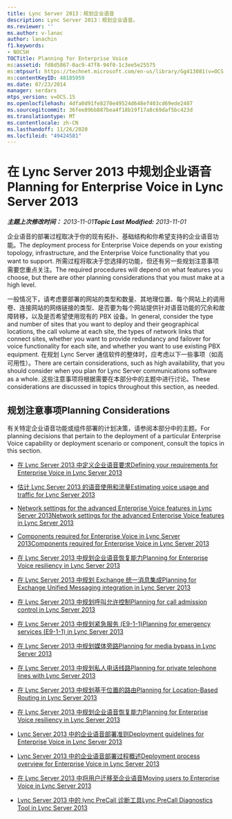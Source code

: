 ```yaml
---
title: Lync Server 2013：规划企业语音
description: Lync Server 2013：规划企业语音。
ms.reviewer: ''
ms.author: v-lanac
author: lanachin
f1.keywords:
- NOCSH
TOCTitle: Planning for Enterprise Voice
ms:assetid: fd8d5867-0ac9-47f8-94f0-1c3ee5e25575
ms:mtpsurl: https://technet.microsoft.com/en-us/library/Gg413081(v=OCS.15)
ms:contentKeyID: 48185959
ms.date: 07/23/2014
manager: serdars
mtps_version: v=OCS.15
ms.openlocfilehash: 4dfa0d91fe8270e49524d648ef403cd69ede2407
ms.sourcegitcommit: 36fee89bb887bea4f18b19f17a8c69daf5bc423d
ms.translationtype: MT
ms.contentlocale: zh-CN
ms.lasthandoff: 11/26/2020
ms.locfileid: "49424581"
---
```

# <a name="planning-for-enterprise-voice-in-lync-server-2013"></a><span data-ttu-id="a63e5-103">在 Lync Server 2013 中规划企业语音</span><span class="sxs-lookup"><span data-stu-id="a63e5-103">Planning for Enterprise Voice in Lync Server 2013</span></span>

<div data-xmlns="http://www.w3.org/1999/xhtml">

<div class="topic" data-xmlns="http://www.w3.org/1999/xhtml" data-msxsl="urn:schemas-microsoft-com:xslt" data-cs="https://msdn.microsoft.com/">

<div data-asp="https://msdn2.microsoft.com/asp">



</div>

<div id="mainSection">

<div id="mainBody"><span data-ttu-id="a63e5-104">

<span> </span></span><span class="sxs-lookup"><span data-stu-id="a63e5-104">

<span> </span></span></span>

<span data-ttu-id="a63e5-105">_**主题上次修改时间：** 2013-11-01_</span><span class="sxs-lookup"><span data-stu-id="a63e5-105">_**Topic Last Modified:** 2013-11-01_</span></span>

<span data-ttu-id="a63e5-106">企业语音的部署过程取决于你的现有拓扑、基础结构和你希望支持的企业语音功能。</span><span class="sxs-lookup"><span data-stu-id="a63e5-106">The deployment process for Enterprise Voice depends on your existing topology, infrastructure, and the Enterprise Voice functionality that you want to support.</span></span> <span data-ttu-id="a63e5-107">所需过程将取决于您选择的功能，但还有另一些规划注意事项需要您重点关注。</span><span class="sxs-lookup"><span data-stu-id="a63e5-107">The required procedures will depend on what features you choose, but there are other planning considerations that you must make at a high level.</span></span>

<span data-ttu-id="a63e5-108">一般情况下，请考虑要部署的网站的类型和数量、其地理位置、每个网站上的调用卷、连接网站的网络链接的类型、是否要为每个网站提供针对语音功能的冗余和故障转移，以及是否希望使用现有的 PBX 设备。</span><span class="sxs-lookup"><span data-stu-id="a63e5-108">In general, consider the type and number of sites that you want to deploy and their geographical locations, the call volume at each site, the types of network links that connect sites, whether you want to provide redundancy and failover for voice functionality for each site, and whether you want to use existing PBX equipment.</span></span> <span data-ttu-id="a63e5-109">在规划 Lync Server 通信软件的整体时，应考虑以下一些事项（如高可用性）。</span><span class="sxs-lookup"><span data-stu-id="a63e5-109">There are certain considerations, such as high availability, that you should consider when you plan for Lync Server  communications software as a whole.</span></span> <span data-ttu-id="a63e5-110">这些注意事项将根据需要在本部分中的主题中进行讨论。</span><span class="sxs-lookup"><span data-stu-id="a63e5-110">These considerations are discussed in topics throughout this section, as needed.</span></span>

<div>

## <a name="planning-considerations"></a><span data-ttu-id="a63e5-111">规划注意事项</span><span class="sxs-lookup"><span data-stu-id="a63e5-111">Planning Considerations</span></span>

<span data-ttu-id="a63e5-112">有关特定企业语音功能或组件部署的计划决策，请参阅本部分中的主题。</span><span class="sxs-lookup"><span data-stu-id="a63e5-112">For planning decisions that pertain to the deployment of a particular Enterprise Voice capability or deployment scenario or component, consult the topics in this section.</span></span>

  - [<span data-ttu-id="a63e5-113">在 Lync Server 2013 中定义企业语音要求</span><span class="sxs-lookup"><span data-stu-id="a63e5-113">Defining your requirements for Enterprise Voice in Lync Server 2013</span></span>](lync-server-2013-defining-your-requirements-for-enterprise-voice.md)

  - [<span data-ttu-id="a63e5-114">估计 Lync Server 2013 的语音使用和流量</span><span class="sxs-lookup"><span data-stu-id="a63e5-114">Estimating voice usage and traffic for Lync Server 2013</span></span>](lync-server-2013-estimating-voice-usage-and-traffic.md)

  - [<span data-ttu-id="a63e5-115">Network settings for the advanced Enterprise Voice features in Lync Server 2013</span><span class="sxs-lookup"><span data-stu-id="a63e5-115">Network settings for the advanced Enterprise Voice features in Lync Server 2013</span></span>](lync-server-2013-network-settings-for-the-advanced-enterprise-voice-features.md)

  - [<span data-ttu-id="a63e5-116">Components required for Enterprise Voice in Lync Server 2013</span><span class="sxs-lookup"><span data-stu-id="a63e5-116">Components required for Enterprise Voice in Lync Server 2013</span></span>](lync-server-2013-components-required-for-enterprise-voice.md)

  - [<span data-ttu-id="a63e5-117">在 Lync Server 2013 中规划企业语音恢复能力</span><span class="sxs-lookup"><span data-stu-id="a63e5-117">Planning for Enterprise Voice resiliency in Lync Server 2013</span></span>](lync-server-2013-planning-for-enterprise-voice-resiliency.md)

  - [<span data-ttu-id="a63e5-118">在 Lync Server 2013 中规划 Exchange 统一消息集成</span><span class="sxs-lookup"><span data-stu-id="a63e5-118">Planning for Exchange Unified Messaging integration in Lync Server 2013</span></span>](lync-server-2013-planning-for-exchange-unified-messaging-integration.md)

  - [<span data-ttu-id="a63e5-119">在 Lync Server 2013 中规划呼叫允许控制</span><span class="sxs-lookup"><span data-stu-id="a63e5-119">Planning for call admission control in Lync Server 2013</span></span>](lync-server-2013-planning-for-call-admission-control.md)

  - [<span data-ttu-id="a63e5-120">在 Lync Server 2013 中规划紧急服务 (E9-1-1)</span><span class="sxs-lookup"><span data-stu-id="a63e5-120">Planning for emergency services (E9-1-1) in Lync Server 2013</span></span>](lync-server-2013-planning-for-emergency-services-e9-1-1.md)

  - [<span data-ttu-id="a63e5-121">在 Lync Server 2013 中规划媒体旁路</span><span class="sxs-lookup"><span data-stu-id="a63e5-121">Planning for media bypass in Lync Server 2013</span></span>](lync-server-2013-planning-for-media-bypass.md)

  - [<span data-ttu-id="a63e5-122">在 Lync Server 2013 中规划私人电话线路</span><span class="sxs-lookup"><span data-stu-id="a63e5-122">Planning for private telephone lines with Lync Server 2013</span></span>](lync-server-2013-planning-for-private-telephone-lines.md)

  - [<span data-ttu-id="a63e5-123">在 Lync Server 2013 中规划基于位置的路由</span><span class="sxs-lookup"><span data-stu-id="a63e5-123">Planning for Location-Based Routing in Lync Server 2013</span></span>](lync-server-2013-planning-for-location-based-routing.md)

  - [<span data-ttu-id="a63e5-124">在 Lync Server 2013 中规划企业语音恢复能力</span><span class="sxs-lookup"><span data-stu-id="a63e5-124">Planning for Enterprise Voice resiliency in Lync Server 2013</span></span>](lync-server-2013-planning-for-enterprise-voice-resiliency.md)

  - [<span data-ttu-id="a63e5-125">Lync Server 2013 中的企业语音部署准则</span><span class="sxs-lookup"><span data-stu-id="a63e5-125">Deployment guidelines for Enterprise Voice in Lync Server 2013</span></span>](lync-server-2013-deployment-guidelines-for-enterprise-voice.md)

  - [<span data-ttu-id="a63e5-126">Lync Server 2013 中的企业语音部署过程概述</span><span class="sxs-lookup"><span data-stu-id="a63e5-126">Deployment process overview for Enterprise Voice in Lync Server 2013</span></span>](lync-server-2013-deployment-process-overview-for-enterprise-voice.md)

  - [<span data-ttu-id="a63e5-127">在 Lync Server 2013 中将用户迁移至企业语音</span><span class="sxs-lookup"><span data-stu-id="a63e5-127">Moving users to Enterprise Voice in Lync Server 2013</span></span>](lync-server-2013-moving-users-to-enterprise-voice.md)

  - [<span data-ttu-id="a63e5-128">Lync Server 2013 中的 lync PreCall 诊断工具</span><span class="sxs-lookup"><span data-stu-id="a63e5-128">Lync PreCall Diagnostics Tool in Lync Server 2013</span></span>](lync-server-2013-lync-precall-diagnostics-tool.md)

<span data-ttu-id="a63e5-129"></div>

</div>

<span> </span>

</div>

</div>

</span><span class="sxs-lookup"><span data-stu-id="a63e5-129"></div>

</div>

<span> </span>

</div>

</div>

</span></span></div>

